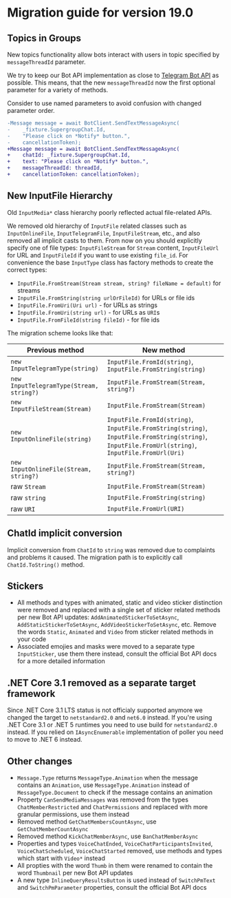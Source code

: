 # Migration guide for version 19.0

## Topics in Groups

New topics functionality allow bots interact with users in topic specified by `messageThreadId` parameter.

We try to keep our Bot API implementation as close to [Telegram Bot API](https://core.telegram.org/bots/api#forumtopicclosed) as possible. This means, that the new `messageThreadId` now the first optional parameter for a variety of methods.

Consider to use named parameters to avoid confusion with changed parameter order.

```diff
-Message message = await BotClient.SendTextMessageAsync(
-    _fixture.SupergroupChat.Id,
-    "Please click on *Notify* button.",
-    cancellationToken);
+Message message = await BotClient.SendTextMessageAsync(
+    chatId: _fixture.SupergroupChat.Id,
+    text: "Please click on *Notify* button.",
+    messageThreadId: threadId,
+    cancellationToken: cancellationToken);
```

## New InputFile Hierarchy

Old `InputMedia*` class hierarchy poorly reflected actual file-related APIs.

We removed old hierarchy of `InputFile` related classes such as `InputOnlineFile`, `InputTelegramFile`, `InputFileStream`, etc., and also removed all implicit casts to them. From now on you should explicitly specify one of file types: `InputFileStream` for `Stream` content, `InputFileUrl` for URL and `InputFileId` if you want to use existing `file_id`. For convenience the base `InputType` class has factory methods to create the correct types:

- `InputFile.FromStream(Stream stream, string? fileName = default)` for streams
- `InputFile.FromString(string urlOrFileId)` for URLs or file ids
- `InputFile.FromUri(Uri url)` - for URLs as strings
- `InputFile.FromUri(string url)` - for URLs as `URI`s
- `InputFile.FromFileId(string fileId)` - for file ids

The migration scheme looks like that:

| Previous method | New method |
| - | - |
| `new InputTelegramType(string)` | `InputFile.FromId(string)`, `InputFile.FromString(string)` |
| `new InputTelegramType(Stream, string?)` | `InputFile.FromStream(Stream, string?)` |
| `new InputFileStream(Stream)` | `InputFile.FromStream(Stream)` |
| `new InputOnlineFile(string)` | `InputFile.FromId(string)`, `InputFile.FromString(string)`, `InputFile.FromString(string)`, `InputFile.FromUrl(string)`, `InputFile.FromUrl(Uri)` |
| `new InputOnlineFile(Stream, string?)` | `InputFile.FromStream(Stream, string?)` |
| raw `Stream` | `InputFile.FromStream(Stream)` |
| raw `string` | `InputFile.FromString(string)` |
| raw `URI` | `InputFile.FromUrl(URI)` |

## ChatId implicit conversion

Implicit conversion from `ChatId` to `string` was removed due to complaints and problems it caused. The migration path is to explicitly call `ChatId.ToString()` method.

## Stickers

- All methods and types with animated, static and video sticker distinction were removed and replaced with a single set of sticker related methods per new Bot API updates: `AddAnimatedStickerToSetAsync`, `AddStaticStickerToSetAsync`, `AddVideoStickerToSetAsync`, etc. Remove the words `Static`, `Animated` and `Video` from sticker related methods in your code
- Associated emojies and masks were moved to a separate type `InputSticker`, use them there instead, consult the official Bot API docs for a more detailed information

## .NET Core 3.1 removed as a separate target framework

Since .NET Core 3.1 LTS status is not officialy supported anymore we changed the target to `netstandard2.0` and `net6.0` instead. If you're using .NET Core 3.1 or .NET 5 runtimes you need to use build for `netstandard2.0` instead. If you relied on `IAsyncEnumerable` implementation of poller you need to move to .NET 6 instead.

## Other changes

- `Message.Type` returns `MessageType.Animation` when the message contains an `Animation`, use `MessageType.Animation` instead of `MessageType.Document` to check if the message contains an animation
- Property `CanSendMediaMessages` was removed from the types `ChatMemberRestricted` and `ChatPermissions` and replaced with more granular permissions, use them instead
- Removed method `GetChatMembersCountAsync`, use `GetChatMemberCountAsync`
- Removed method `KickChatMemberAsync`, use `BanChatMemberAsync`
- Properties and types `VoiceChatEnded`, `VoiceChatParticipantsInvited`,
`VoiceChatScheduled`, `VoiceChatStarted` removed, use methods and types which start with `Video*` instead
- All propties with the word `Thumb` in them were renamed to contain the word `Thumbnail` per new Bot API updates
- A new type `InlineQueryResultsButton` is used instead of `SwitchPmText` and `SwitchPmParameter` properties, consult the official Bot API docs
